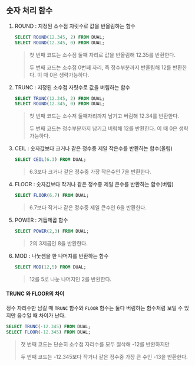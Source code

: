 ## 숫자 처리 함수

1. ROUND : 지정된 소수점 자릿수로 값을 반올림하는 함수

   ````sql
   SELECT ROUND(12.345, 2) FROM DUAL;
   SELECT ROUND(12.345, 0) FROM DUAL;
   ````

   > 첫 번째 코드는 소수점 둘째 자리로 값을 반올림해 12.35를 반환한다.
   >
   > 두 번째 코드는 소수점 0번째 자리, 즉 정수부분까지 반올림해 12를 반환한다. 이 때 0은 생략가능하다.

2. TRUNC : 지정된 소수점 자릿수로 값을 버림하는 함수

   ````sql
   SELECT TRUNC(12.345, 2) FROM DUAL;
   SELECT ROUND(12.345, 0) FROM DUAL;
   ````

   > 첫 번째 코드는 소수저 둘째자리까지 남기고 버림해 12.34를 반환한다.
   >
   > 두 번째 코드는 정수부분까지 남기고 버림해 12를 반환한다. 이 때 0은 생략 가능하다.

3. CEIL : 숫자값보다 크거나 같은 정수중 제일 작은수를 반환하는 함수(올림)

   ````sql
   SELECT CEIL(6.3) FROM DUAL;
   ````

   > 6.3보다 크거나 같은 정수중 가장 작은수인 7을 반환한다.

4. FLOOR : 숫자값보다 작거나 같은 정수중 제일 큰수를 반환하는 함수(버림)

   ````sql
   SELECT FLOOR(6.7) FROM DUAL;
   ````

   > 6.7보다 작거나 같은 정수중 제일 큰수인 6을 반환한다.

5. POWER : 거듭제곱 함수

   ````sql
   SELECT POWER(2,3) FROM DUAL;
   ````

   > 2의 3제곱인 8을 반환한다.

6. MOD : 나눗셈을 한 나머지를 반환하는 함수

   ````sql
   SELECT MOD(12,5) FROM DUAL;
   ````

   > 12를 5로 나눈 나머지인 2를 반환한다.

   

#### TRUNC 와 FLOOR의 차이

정수 자리수만 남길 때 `TRUNC` 함수와 `FLOOR` 함수는 둘다 버림하는 함수처럼 보일 수 있지만 음수일 때 차이가 난다.  

```` sql
SELECT TRUNC(-12.345) FROM DUAL;
SELECT FLOOR(-12.345) FROM DUAL;
````

> 첫 번째 코드는 단순히 소수점 자리수를 모두 절삭해 -12를 반환하지만
>
> 두 번째 코드는 -12.345보다 작거나 같은 정수중 가장 큰 수인 -13을 반환한다.